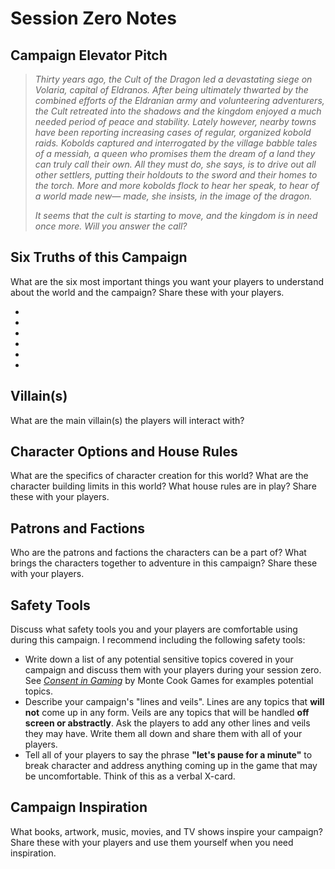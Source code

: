 # Session Zero Notes

## Campaign Elevator Pitch

> *Thirty years ago, the Cult of the Dragon led a devastating siege on Volaria, capital of Eldranos. After being ultimately thwarted by the combined efforts of the Eldranian army and volunteering adventurers, the Cult retreated into the shadows and the kingdom enjoyed a much needed period of peace and stability. Lately however, nearby towns have been reporting increasing cases of regular, organized kobold raids. Kobolds captured and interrogated by the village babble tales of a messiah, a queen who promises them the dream of a land they can truly call their own. All they must do, she says, is to drive out all other settlers, putting their holdouts to the sword and their homes to the torch. More and more kobolds flock to hear her speak, to hear of a world made new— made, she insists, in the image of the dragon.*
> 
> *It seems that the cult is starting to move, and the kingdom is in need once more. Will you answer the call?*
## Six Truths of this Campaign

What are the six most important things you want your players to understand about the world and the campaign? Share these with your players.

- 
- 
- 
- 
- 
- 

## Villain(s)

What are the main villain(s) the players will interact with?

## Character Options and House Rules

What are the specifics of character creation for this world? What are the character building limits in this world? What house rules are in play? Share these with your players.

## Patrons and Factions

Who are the patrons and factions the characters can be a part of? What brings the characters together to adventure in this campaign? Share these with your players.

## Safety Tools

Discuss what safety tools you and your players are comfortable using during this campaign. I recommend including the following safety tools:

- Write down a list of any potential sensitive topics covered in your campaign and discuss them with your players during your session zero. See [*Consent in Gaming*](https://www.montecookgames.com/consent-in-gaming/) by Monte Cook Games for examples potential topics.
- Describe your campaign's "lines and veils". Lines are any topics that **will not** come up in any form. Veils are any topics that will be handled **off screen or abstractly**. Ask the players to add any other lines and veils they may have. Write them all down and share them with all of your players.
- Tell all of your players to say the phrase **"let's pause for a minute"** to break character and address anything coming up in the game that may be uncomfortable. Think of this as a verbal X-card.

## Campaign Inspiration

What books, artwork, music, movies, and TV shows inspire your campaign? Share these with your players and use them yourself when you need inspiration.